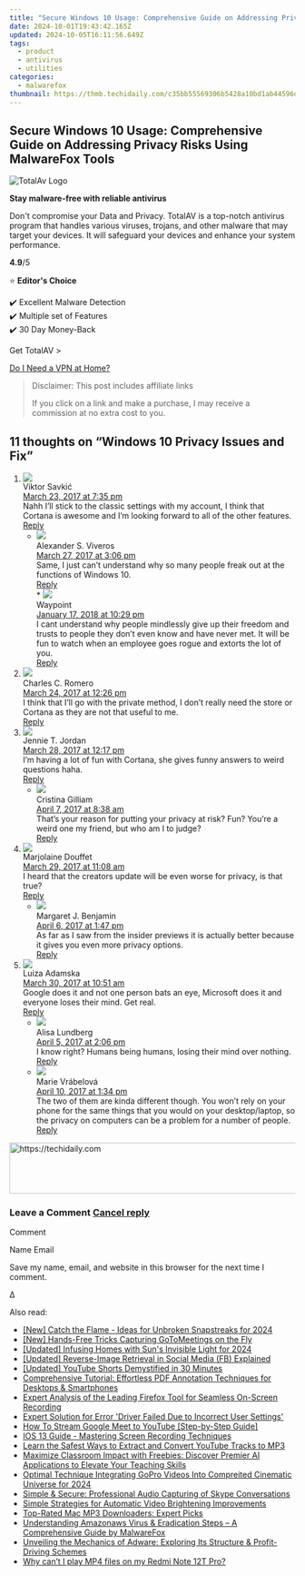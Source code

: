 ```yaml
---
title: "Secure Windows 10 Usage: Comprehensive Guide on Addressing Privacy Risks Using MalwareFox Tools"
date: 2024-10-01T19:43:42.165Z
updated: 2024-10-05T16:11:56.649Z
tags:
  - product
  - antivirus
  - utilities
categories:
  - malwarefox
thumbnail: https://thmb.techidaily.com/c35bb55569306b5428a10bd1ab44596d5c722993db7a19d5db6d527a1da8e1b4.png
---
```


## Secure Windows 10 Usage: Comprehensive Guide on Addressing Privacy Risks Using MalwareFox Tools

![TotalAv Logo](https://www.malwarefox.com/wp-content/uploads/2024/02/totalav-svg.webp "totalav-svg")

**Stay malware-free with reliable antivirus**

Don't compromise your Data and Privacy. TotalAV is a top-notch antivirus program that handles various viruses, trojans, and other malware that may target your devices. It will safeguard your devices and enhance your system performance.

**4.9**/5

⭐ **Editor's Choice**

✔️ Excellent Malware Detection  
✔️ Multiple set of Features  
✔️ 30 Day Money-Back

[](https://tools.techidaily.com/malwarefox/products/) Get TotalAV > 

[Do I Need a VPN at Home?](https://tools.techidaily.com/malwarefox/products/)

>  Disclaimer: This post includes affiliate links
>
>  If you click on a link and make a purchase, I may receive a commission at no extra cost to you.
>

## 11 thoughts on “Windows 10 Privacy Issues and Fix”

1. ![](https://secure.gravatar.com/avatar/3111e6820941aafd22f47f5d1306a3de?s=50&d=mm&r=g)  
Viktor Savkić  
[March 23, 2017 at 7:35 pm](https://tools.techidaily.com/malwarefox/products/)  
Nahh I’ll stick to the classic settings with my account, I think that Cortana is awesome and I’m looking forward to all of the other features.  
[Reply](https://tools.techidaily.com/malwarefox/products/)  
   * ![](https://secure.gravatar.com/avatar/b408e5b8ccc600c149de425e87cbe39a?s=50&d=mm&r=g)  
   Alexander S. Viveros  
   [March 27, 2017 at 3:06 pm](https://tools.techidaily.com/malwarefox/products/)  
   Same, I just can’t understand why so many people freak out at the functions of Windows 10.  
   [Reply](https://tools.techidaily.com/malwarefox/products/)  
         * ![](https://secure.gravatar.com/avatar/f5a7cd5a560ece44b2c5307f13ebdc39?s=50&d=mm&r=g)  
         Waypoint  
         [January 17, 2018 at 10:29 pm](https://tools.techidaily.com/malwarefox/products/)  
         I cant understand why people mindlessly give up their freedom and trusts to people they don’t even know and have never met. It will be fun to watch when an employee goes rogue and extorts the lot of you.  
         [Reply](https://tools.techidaily.com/malwarefox/products/)
2. ![](https://secure.gravatar.com/avatar/e6b123bb1b5ac014a021433aa6ce629a?s=50&d=mm&r=g)  
Charles C. Romero  
[March 24, 2017 at 12:26 pm](https://tools.techidaily.com/malwarefox/products/)  
I think that I’ll go with the private method, I don’t really need the store or Cortana as they are not that useful to me.  
[Reply](https://tools.techidaily.com/malwarefox/products/)
3. ![](https://secure.gravatar.com/avatar/02a5818e0f90aeff73c2d3a3cf52064a?s=50&d=mm&r=g)  
Jennie T. Jordan  
[March 28, 2017 at 12:17 pm](https://tools.techidaily.com/malwarefox/products/)  
I’m having a lot of fun with Cortana, she gives funny answers to weird questions haha.  
[Reply](https://tools.techidaily.com/malwarefox/products/)  
   * ![](https://secure.gravatar.com/avatar/086d98bb29aec5c5d41c812b71452ac6?s=50&d=mm&r=g)  
   Cristina Gilliam  
   [April 7, 2017 at 8:38 am](https://tools.techidaily.com/malwarefox/products/)  
   That’s your reason for putting your privacy at risk? Fun? You’re a weird one my friend, but who am I to judge?  
   [Reply](https://tools.techidaily.com/malwarefox/products/)
4. ![](https://secure.gravatar.com/avatar/b533f5d1dde5c0b911887cdeceb5e5dd?s=50&d=mm&r=g)  
Marjolaine Douffet  
[March 29, 2017 at 11:08 am](https://tools.techidaily.com/malwarefox/products/)  
I heard that the creators update will be even worse for privacy, is that true?  
[Reply](https://tools.techidaily.com/malwarefox/products/)  
   * ![](https://secure.gravatar.com/avatar/c22770c003f07a0688ac4c4f6c89d615?s=50&d=mm&r=g)  
   Margaret J. Benjamin  
   [April 6, 2017 at 1:47 pm](https://tools.techidaily.com/malwarefox/products/)  
   As far as I saw from the insider previews it is actually better because it gives you even more privacy options.  
   [Reply](https://tools.techidaily.com/malwarefox/products/)
5. ![](https://secure.gravatar.com/avatar/b6688601f0a110c65de4a0267b408f86?s=50&d=mm&r=g)  
Luiza Adamska  
[March 30, 2017 at 10:51 am](https://tools.techidaily.com/malwarefox/products/)  
Google does it and not one person bats an eye, Microsoft does it and everyone loses their mind. Get real.  
[Reply](https://tools.techidaily.com/malwarefox/products/)  
   * ![](https://secure.gravatar.com/avatar/af887fb2c67cb95e0778432a91a08c62?s=50&d=mm&r=g)  
   Alisa Lundberg  
   [April 5, 2017 at 2:06 pm](https://tools.techidaily.com/malwarefox/products/)  
   I know right? Humans being humans, losing their mind over nothing.  
   [Reply](https://tools.techidaily.com/malwarefox/products/)  
   * ![](https://secure.gravatar.com/avatar/1a7c6df4d70928fbe9877f9312ab73a7?s=50&d=mm&r=g)  
   Marie Vrábelová  
   [April 10, 2017 at 1:34 pm](https://tools.techidaily.com/malwarefox/products/)  
   The two of them are kinda different though. You won’t rely on your phone for the same things that you would on your desktop/laptop, so the privacy on computers can be a problem for a number of people.  
   [Reply](https://tools.techidaily.com/malwarefox/products/)

<!-- affiliate ads begin -->
<a href="https://unicoeye.pxf.io/c/5597632/2134242/18498" target="_top" id="2134242">
  <img src="//a.impactradius-go.com/display-ad/18498-2134242" border="0" alt="https://techidaily.com" width="728" height="90"/>
</a>
<img height="0" width="0" src="https://unicoeye.pxf.io/i/5597632/2134242/18498" style="position:absolute;visibility:hidden;" border="0" />
<!-- affiliate ads end -->

### Leave a Comment [Cancel reply](https://tools.techidaily.com/malwarefox/products/)

Comment

Name Email 

Save my name, email, and website in this browser for the next time I comment.

Δ

<ins class="adsbygoogle"
     style="display:block"
     data-ad-format="autorelaxed"
     data-ad-client="ca-pub-7571918770474297"
     data-ad-slot="1223367746"></ins>

<ins class="adsbygoogle"
     style="display:block"
     data-ad-client="ca-pub-7571918770474297"
     data-ad-slot="8358498916"
     data-ad-format="auto"
     data-full-width-responsive="true"></ins>

<span class="atpl-alsoreadstyle">Also read:</span>
<div><ul>
<li><a href="https://snapchat-videos.techidaily.com/new-catch-the-flame-ideas-for-unbroken-snapstreaks-for-2024/"><u>[New] Catch the Flame - Ideas for Unbroken Snapstreaks for 2024</u></a></li>
<li><a href="https://screen-recording.techidaily.com/new-hands-free-tricks-capturing-gotomeetings-on-the-fly/"><u>[New] Hands-Free Tricks Capturing GoToMeetings on the Fly</u></a></li>
<li><a href="https://vp-tips.techidaily.com/updated-infusing-homes-with-suns-invisible-light-for-2024/"><u>[Updated] Infusing Homes with Sun's Invisible Light for 2024</u></a></li>
<li><a href="https://facebook-video-recording.techidaily.com/updated-reverse-image-retrieval-in-social-media-fb-explained/"><u>[Updated] Reverse-Image Retrieval in Social Media (FB) Explained</u></a></li>
<li><a href="https://youtube-blog.techidaily.com/ed-youtube-shorts-demystified-in-30-minutes/"><u>[Updated] YouTube Shorts Demystified in 30 Minutes</u></a></li>
<li><a href="https://discover-data.techidaily.com/comprehensive-tutorial-effortless-pdf-annotation-techniques-for-desktops-and-smartphones/"><u>Comprehensive Tutorial: Effortless PDF Annotation Techniques for Desktops & Smartphones</u></a></li>
<li><a href="https://discover-data.techidaily.com/expert-analysis-of-the-leading-firefox-tool-for-seamless-on-screen-recording/"><u>Expert Analysis of the Leading Firefox Tool for Seamless On-Screen Recording</u></a></li>
<li><a href="https://win-howtos.techidaily.com/expert-solution-for-error-driver-failed-due-to-incorrect-user-settings/"><u>Expert Solution for Error 'Driver Failed Due to Incorrect User Settings'</u></a></li>
<li><a href="https://youtube-clips.techidaily.com/how-to-stream-google-meet-to-youtube-step-by-step-guide/"><u>How To Stream Google Meet to YouTube [Step-by-Step Guide]</u></a></li>
<li><a href="https://discover-data.techidaily.com/ios-13-guide-mastering-screen-recording-techniques/"><u>IOS 13 Guide - Mastering Screen Recording Techniques</u></a></li>
<li><a href="https://youtube-tips.techidaily.com/-the-safest-ways-to-extract-and-convert-youtube-tracks-to-mp3/"><u>Learn the Safest Ways to Extract and Convert YouTube Tracks to MP3</u></a></li>
<li><a href="https://discover-data.techidaily.com/maximize-classroom-impact-with-freebies-discover-premier-ai-applications-to-elevate-your-teaching-skills/"><u>Maximize Classroom Impact with Freebies: Discover Premier AI Applications to Elevate Your Teaching Skills</u></a></li>
<li><a href="https://extra-guidance.techidaily.com/optimal-technique-integrating-gopro-videos-into-compreited-cinematic-universe-for-2024/"><u>Optimal Technique Integrating GoPro Videos Into Compreited Cinematic Universe for 2024</u></a></li>
<li><a href="https://discover-data.techidaily.com/simple-and-secure-professional-audio-capturing-of-skype-conversations/"><u>Simple & Secure: Professional Audio Capturing of Skype Conversations</u></a></li>
<li><a href="https://discover-data.techidaily.com/simple-strategies-for-automatic-video-brightening-improvements/"><u>Simple Strategies for Automatic Video Brightening Improvements</u></a></li>
<li><a href="https://discover-data.techidaily.com/top-rated-mac-mp3-downloaders-expert-picks/"><u>Top-Rated Mac MP3 Downloaders: Expert Picks</u></a></li>
<li><a href="https://discover-data.techidaily.com/understanding-amazonaws-virus-and-eradication-steps-a-comprehensive-guide-by-malwarefox/"><u>Understanding Amazonaws Virus & Eradication Steps – A Comprehensive Guide by MalwareFox</u></a></li>
<li><a href="https://discover-data.techidaily.com/unveiling-the-mechanics-of-adware-exploring-its-structure-and-profit-driving-schemes/"><u>Unveiling the Mechanics of Adware: Exploring Its Structure & Profit-Driving Schemes</u></a></li>
<li><a href="https://techidaily.com/why-can-t-i-play-mp4-files-on-my-redmi-note-12t-pro-by-aiseesoft-video-converter-play-mp4-on-android/"><u>Why can’t I play MP4 files on my Redmi Note 12T Pro?</u></a></li>
</ul></div>

